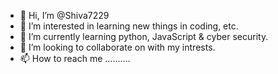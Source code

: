 - 👋 Hi, I’m @Shiva7229
- 👀 I’m interested in learning new things in coding, etc. 
- 🌱 I’m currently learning python, JavaScript & cyber security. 
- 💞️ I’m looking to collaborate on with my intrests. 
- 📫 How to reach me .......... 

<!---
shiva1432-cyber/shiva1432-cyber is a ✨ special ✨ repository because its `README.md` (this file) appears on your GitHub profile.
You can click the Preview link to take a look at your changes.
--->
